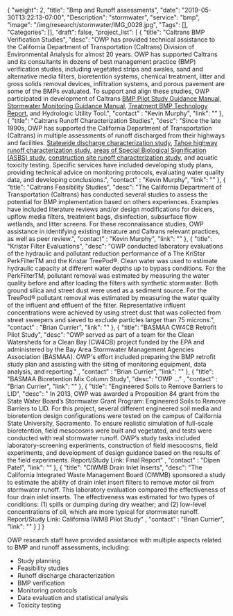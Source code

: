 {
	"weight": 2,
	"title": "Bmp and Runoff assessments",
	"date": "2019-05-30T13:22:13-07:00",
	"Description": "stormwater",
	"service": "bmp",
	"image": "/img/research/stormwater/IMG_0028.jpg",
	"Tags": [],
	"Categories": [],
	"draft": false,
	"project_list": [
	{
		"title": "Caltrans BMP Verification Studies",
		"desc": "OWP has provided technical assistance to the California Department of Transportation (Caltrans) Division of Environmental Analysis for almost 20 years. OWP has supported Caltrans and its consultants in dozens of best management practice (BMP) verification studies, including vegetated strips and swales, sand and alternative media filters, bioretention systems, chemical treatment, litter and gross solids removal devices, infiltration systems, and porous pavement are some of the BMPs evaluated. To support and align these studies, OWP participated in development of Caltrans <a href=''>BMP Pilot Study Guidance Manual</a>, <a href=''>Stormwater Monitoring Guidance Manual</a>, <a href=''>Treatment BMP Technology Report</a>, and Hydrologic Utility Tool.",
		"contact" : "Kevin Murphy",
		"link": ""
	},
	{
		"title": "Caltrans Runoff Characterization Studies",
		"desc": "Since the late 1990s, OWP has supported the California Department of Transportation (Caltrans) in multiple assessments of runoff discharged from their highways and facilities. <a href=''>Statewide discharge characterization study</a>, <a href=''>Tahoe highway runoff characterization study</a>, <a href=''>areas of Special Biological Signification (ASBS) study</a>, <a href=''>construction site runoff characterization study</a>, and aquatic toxicity testing. Specific services have included developing study plans, providing technical advice on monitoring protocols, evaluating water quality data, and developing conclusions.",
		"contact" : "Kevin Murphy",
		"link": ""
	},
	{
		"title": "Caltrans Feasibility Studies",
		"desc": "The California Department of Transportation (Caltrans) has conducted several studies to assess the potential for BMP implementation based on others experiences. Examples have included literature reviews and/or design modifications for deicers, upflow media filters, treatment bags, disinfection, subsurface flow wetlands, and litter screens. For these reconnaissance studies, OWP assistance in identifying existing literature and Caltrans relevant practices, as well as peer review.",
		"contact" : "Kevin Murphy",
		"link": ""
	},
	{
		"title": "Kristar Filter Evaluations",
		"desc": "OWP conducted laboratory evaluations of the hydraulic and pollutant reduction performance of a The KriStar PerkFilterTM and the Kristar TreePod®. Clean water was used to estimate hydraulic capacity at different water depths up to bypass conditions. For the PerkFilterTM, pollutant removal was estimated by measuring the water quality before and after loading the filters with synthetic stormwater. Both ground silica and street dust were used as a sediment source. For the TreePod® pollutant removal was estimated by measuring the water quality of the influent and effluent of the filter. Representative influent concentrations were achieved by using street dust that was collected from street sweepers and sieved to exclude particles larger than 75 microns.",
		"contact" : "Brian Currier",
		"link": ""
	},
	{
		"title": "BASMAA CW4CB Retrofit Pilot Study",
		"desc": "OWP served as part of a team for the Clean Watersheds for a Clean Bay (CW4CB) project funded by the EPA and administered by the Bay Area Stormwater Management Agencies Association (BASMAA). OWP's effort included preparing the BMP retrofit study plan and assisting with the siting of monitoring equipment, data analysis, and reporting." ,
		"contact" : "Brian Currier",
		"link": ""
	},
	{
		"title": "BASMAA Bioretention Mix Column Study",
		"desc": "OWP …" ,
		"contact" : "Brian Currier",
		"link": ""
	},
	{
		"title": "Engineered Soils to Remove Barriers to LID",
		"desc": " In 2013, OWP was awarded a Proposition 84 grant from the State Water Board’s Stormwater Grant Program: Engineered Soils to Remove Barriers to LID. For this project, several different engineered soil media and bioretention design configurations were tested on the campus of California State University, Sacramento. To ensure realistic simulation of full-scale bioretention, field mesocosms were built and vegetated, and tests were conducted with real stormwater runoff. OWP’s study tasks included laboratory-screening experiments, construction of field mesocosms, field experiments, and development of design guidance based on the results of the field experiments. Report/Study Link: Final Report" ,
		"contact" : "Dipen Patel",
		"link": ""
	},
	{
		"title": "CIWMB Drain Inlet Inserts",
		"desc": "The California Integrated Waste Management Board (CIWMB) sponsored a study to estimate the ability of drain inlet insert filters to remove motor oil from stormwater runoff. This laboratory evaluation compared the effectiveness of four drain inlet inserts. The effectiveness was estimated for two types of conditions: (1) spills or dumping during dry weather; and (2) low-level concentrations of oil, which are more typical for stormwater runoff. Report/Study Link: California IWMB Pilot Study" ,
		"contact" : "Brian Currier",
		"link": ""
	}
	]
}

OWP research staff have provided assistance with multiple aspects related to BMP and runoff assessments, including:

- Study planning
- Feasibility studies
- Runoff discharge characterization
- BMP verification
- Monitoring protocols
- Data evaluation and statistical analysis
- Toxicity testing